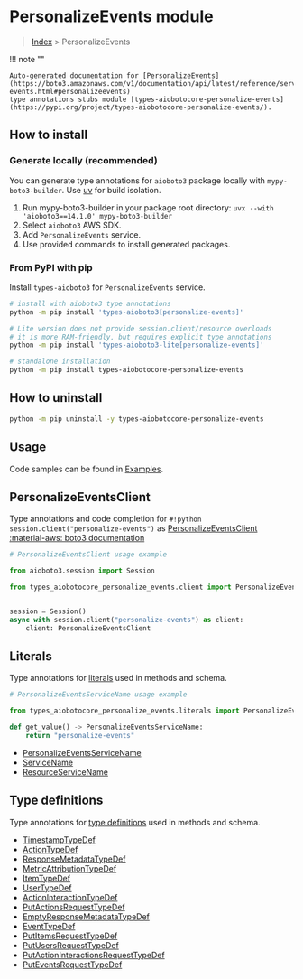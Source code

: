 # PersonalizeEvents module

> [Index](../README.md) > PersonalizeEvents


!!! note ""

    Auto-generated documentation for [PersonalizeEvents](https://boto3.amazonaws.com/v1/documentation/api/latest/reference/services/personalize-events.html#personalizeevents)
    type annotations stubs module [types-aiobotocore-personalize-events](https://pypi.org/project/types-aiobotocore-personalize-events/).

## How to install

### Generate locally (recommended)

You can generate type annotations for `aioboto3` package locally with `mypy-boto3-builder`.
Use [uv](https://docs.astral.sh/uv/getting-started/installation/) for build isolation.

1. Run mypy-boto3-builder in your package root directory: `uvx --with 'aioboto3==14.1.0' mypy-boto3-builder`
1. Select `aioboto3` AWS SDK.
1. Add `PersonalizeEvents` service.
1. Use provided commands to install generated packages.



### From PyPI with pip

Install `types-aioboto3` for `PersonalizeEvents` service.

```bash
# install with aioboto3 type annotations
python -m pip install 'types-aioboto3[personalize-events]'

# Lite version does not provide session.client/resource overloads
# it is more RAM-friendly, but requires explicit type annotations
python -m pip install 'types-aioboto3-lite[personalize-events]'

# standalone installation
python -m pip install types-aiobotocore-personalize-events
```



## How to uninstall

```bash
python -m pip uninstall -y types-aiobotocore-personalize-events
```

## Usage

Code samples can be found in [Examples](./usage.md).

## PersonalizeEventsClient

Type annotations and code completion for  `#!python session.client("personalize-events")` as [PersonalizeEventsClient](./client.md)
[:material-aws: boto3 documentation](https://boto3.amazonaws.com/v1/documentation/api/latest/reference/services/personalize-events.html#PersonalizeEvents.Client)

```python
# PersonalizeEventsClient usage example

from aioboto3.session import Session

from types_aiobotocore_personalize_events.client import PersonalizeEventsClient


session = Session()
async with session.client("personalize-events") as client:
    client: PersonalizeEventsClient
```








## Literals

Type annotations for [literals](./literals.md) used in methods and schema.

```python
# PersonalizeEventsServiceName usage example

from types_aiobotocore_personalize_events.literals import PersonalizeEventsServiceName

def get_value() -> PersonalizeEventsServiceName:
    return "personalize-events"
```

- [PersonalizeEventsServiceName](./literals.md#personalizeeventsservicename)
- [ServiceName](./literals.md#servicename)
- [ResourceServiceName](./literals.md#resourceservicename)




## Type definitions

Type annotations for [type definitions](./type_defs.md) used in methods and schema.

- [TimestampTypeDef](./type_defs.md#timestamptypedef)
- [ActionTypeDef](./type_defs.md#actiontypedef)
- [ResponseMetadataTypeDef](./type_defs.md#responsemetadatatypedef)
- [MetricAttributionTypeDef](./type_defs.md#metricattributiontypedef)
- [ItemTypeDef](./type_defs.md#itemtypedef)
- [UserTypeDef](./type_defs.md#usertypedef)
- [ActionInteractionTypeDef](./type_defs.md#actioninteractiontypedef)
- [PutActionsRequestTypeDef](./type_defs.md#putactionsrequesttypedef)
- [EmptyResponseMetadataTypeDef](./type_defs.md#emptyresponsemetadatatypedef)
- [EventTypeDef](./type_defs.md#eventtypedef)
- [PutItemsRequestTypeDef](./type_defs.md#putitemsrequesttypedef)
- [PutUsersRequestTypeDef](./type_defs.md#putusersrequesttypedef)
- [PutActionInteractionsRequestTypeDef](./type_defs.md#putactioninteractionsrequesttypedef)
- [PutEventsRequestTypeDef](./type_defs.md#puteventsrequesttypedef)

